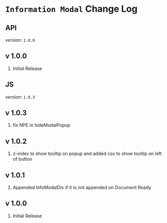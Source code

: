 # `Information Modal` Change Log

## API
*version*: `1.0.0`

## v 1.0.0
1. Initial Release




## JS
*version*: `1.0.3`

## v 1.0.3
1. fix NPE in hideModalPopup

## v 1.0.2
1. z-index to show tooltip on popup and added css to show tooltip on left of button

## v 1.0.1
1. Appended InfoModalDiv if it is not appended on Document Ready

## v 1.0.0
1. Initial Release
